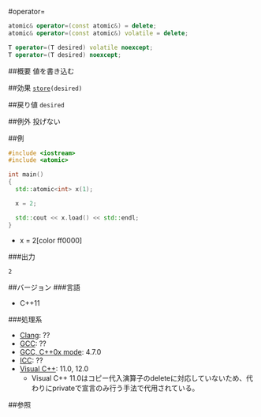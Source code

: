 #operator=
```cpp
atomic& operator=(const atomic&) = delete;
atomic& operator=(const atomic&) volatile = delete;

T operator=(T desired) volatile noexcept;
T operator=(T desired) noexcept;
```

##概要
値を書き込む


##効果
[`store`](/reference/atomic/atomic/store.md)`(desired)`


##戻り値
`desired`


##例外
投げない


##例
```cpp
#include <iostream>
#include <atomic>

int main()
{
  std::atomic<int> x(1);

  x = 2;

  std::cout << x.load() << std::endl;
}
```
* x = 2[color ff0000]


###出力
```
2
```


##バージョン
###言語
- C++11

###処理系
- [Clang](/implementation.md#clang): ??
- [GCC](/implementation.md#gcc): ??
- [GCC, C++0x mode](/implementation.md#gcc): 4.7.0
- [ICC](/implementation.md#icc): ??
- [Visual C++](/implementation.md#visual_cpp): 11.0, 12.0
	- Visual C++ 11.0はコピー代入演算子のdeleteに対応していないため、代わりにprivateで宣言のみ行う手法で代用されている。


##参照


